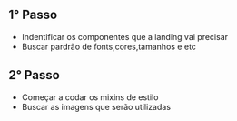 ## 1° Passo

- Indentificar os componentes que a landing vai precisar
- Buscar pardrão de fonts,cores,tamanhos e etc

## 2° Passo

- Começar a codar os mixins de estilo
- Buscar as imagens que serão utilizadas
